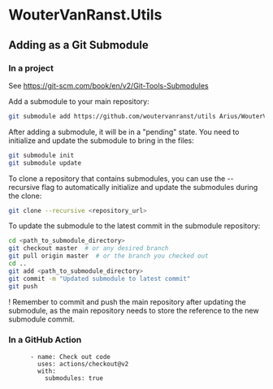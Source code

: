 # WouterVanRanst.Utils

## Adding as a Git Submodule

### In a project

See https://git-scm.com/book/en/v2/Git-Tools-Submodules

Add a submodule to your main repository:
```bash
git submodule add https://github.com/woutervanranst/utils Arius/WouterVanRanst.Utils
```

After adding a submodule, it will be in a "pending" state. You need to initialize and update the submodule to bring in the files:
```bash
git submodule init
git submodule update
```

To clone a repository that contains submodules, you can use the --recursive flag to automatically initialize and update the submodules during the clone:
```bash
git clone --recursive <repository_url>
```

To update the submodule to the latest commit in the submodule repository:
```bash
cd <path_to_submodule_directory>
git checkout master  # or any desired branch
git pull origin master  # or the branch you checked out
cd ..
git add <path_to_submodule_directory>
git commit -m "Updated submodule to latest commit"
git push
```

! Remember to commit and push the main repository after updating the submodule, as the main repository needs to store the reference to the new submodule commit.

### In a GitHub Action

```
      - name: Check out code
        uses: actions/checkout@v2
        with:
          submodules: true
```
